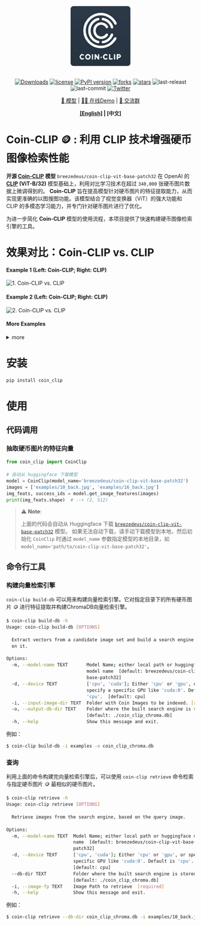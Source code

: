 <div align="center">
  <img src="./docs/images/coin-clip-logo.png" width="160px"/>
  <div>&nbsp;</div>

[![Downloads](https://static.pepy.tech/personalized-badge/coin_clip?period=total&units=international_system&left_color=grey&right_color=orange&left_text=Downloads)](https://pepy.tech/project/coin_clip)
[![license](https://img.shields.io/github/license/breezedeus/coin-clip)](./LICENSE)
[![PyPI version](https://badge.fury.io/py/coin_clip.svg)](https://badge.fury.io/py/coin_clip)
[![forks](https://img.shields.io/github/forks/breezedeus/coin-clip)](https://github.com/breezedeus/coin-clip)
[![stars](https://img.shields.io/github/stars/breezedeus/coin-clip)](https://github.com/breezedeus/coin-clip)
![last-releast](https://img.shields.io/github/release-date/breezedeus/coin-clip)
![last-commit](https://img.shields.io/github/last-commit/breezedeus/coin-clip)
[![Twitter](https://img.shields.io/twitter/url?url=https%3A%2F%2Ftwitter.com%2Fbreezedeus)](https://twitter.com/breezedeus)

[🧳 模型](https://huggingface.co/breezedeus/coin-clip-vit-base-patch32) |
[🛀🏻 在线Demo](https://huggingface.co/spaces/breezedeus/USA-Coin-Retrieval) |
[💬 交流群](https://www.breezedeus.com/join-group)

</div>

 <div align="center">
 <strong>

[[English]](./README.md) | [中文]

 </strong>
</div>

# Coin-CLIP 🪙 : 利用 CLIP 技术增强硬币图像检索性能

**开源 [Coin-CLIP](https://huggingface.co/breezedeus/coin-clip-vit-base-patch32) 模型** `breezedeus/coin-clip-vit-base-patch32` 
在 OpenAI 的 **[CLIP](https://huggingface.co/openai/clip-vit-base-patch32) (ViT-B/32)** 模型基础上，利用对比学习技术在超过 `340,000` 张硬币图片数据上微调得到的。
**Coin-CLIP** 旨在提高模型针对硬币图片的特征提取能力，从而实现更准确的以图搜图功能。该模型结合了视觉变换器（ViT）的强大功能和 CLIP 的多模态学习能力，并专门针对硬币图片进行了优化。

为进一步简化 **Coin-CLIP** 模型的使用流程，本项目提供了快速构建硬币图像检索引擎的工具。

# 效果对比：Coin-CLIP vs. CLIP

#### Example 1 (Left: Coin-CLIP; Right: CLIP)

![1. Coin-CLIP vs. CLIP](./docs/images/3-c.gif)

#### Example 2 (Left: Coin-CLIP; Right: CLIP)

![2. Coin-CLIP vs. CLIP](./docs/images/5-c.gif)

#### More Examples

<details>

<summary>more</summary>

Example 3 (Left: Coin-CLIP; Right: CLIP)
![3. Coin-CLIP vs. CLIP](./docs/images/1-c.gif)

Example 4 (Left: Coin-CLIP; Right: CLIP)
![4. Coin-CLIP vs. CLIP](./docs/images/4-c.gif)

Example 5 (Left: Coin-CLIP; Right: CLIP)
![5. Coin-CLIP vs. CLIP](./docs/images/2-c.gif)

Example 6 (Left: Coin-CLIP; Right: CLIP)
![6. Coin-CLIP vs. CLIP](./docs/images/6-c.gif)

</details>

# 安装

```bash
pip install coin_clip
```

# 使用
## 代码调用

### 抽取硬币图片的特征向量

```python
from coin_clip import CoinClip

# 自动从 huggingface 下载模型
model = CoinClip(model_name='breezedeus/coin-clip-vit-base-patch32')
images = ['examples/10_back.jpg', 'examples/16_back.jpg']
img_feats, success_ids = model.get_image_features(images)
print(img_feats.shape)  # --> (2, 512)
```

> ⚠️ **Note**:
> 
> 上面的代码会自动从 Huggingface 下载 [`breezedeus/coin-clip-vit-base-patch32`](https://huggingface.co/breezedeus/coin-clip-vit-base-patch32) 模型。
如果无法自动下载，请手动下载模型到本地，然后初始化 `CoinClip` 时通过 `model_name` 参数指定模型的本地目录，如 `model_name='path/to/coin-clip-vit-base-patch32'`。

## 命令行工具

### 构建向量检索引擎

`coin-clip build-db` 可以用来构建向量检索引擎。它对指定目录下的所有硬币图片 🪙 进行特征提取并构建ChromaDB向量检索引擎。

```bash
$ coin-clip build-db -h
Usage: coin-clip build-db [OPTIONS]

  Extract vectors from a candidate image set and build a search engine based
  on it.

Options:
  -m, --model-name TEXT       Model Name; either local path or huggingface
                              model name  [default: breezedeus/coin-clip-vit-
                              base-patch32]
  -d, --device TEXT           ['cpu', 'cuda']; Either 'cpu' or 'gpu', or
                              specify a specific GPU like 'cuda:0'. Default is
                              'cpu'.  [default: cpu]
  -i, --input-image-dir TEXT  Folder with Coin Images to be indexed. [required]
  -o, --output-db-dir TEXT    Folder where the built search engine is stored.
                              [default: ./coin_clip_chroma.db]
  -h, --help                  Show this message and exit.
```

例如：

```bash
$ coin-clip build-db -i examples -o coin_clip_chroma.db
```

### 查询

利用上面的命令构建完向量检索引擎后，可以使用 `coin-clip retrieve` 命令检索与指定硬币图片 🪙 最相似的硬币图片。

```bash
$ coin-clip retrieve -h
Usage: coin-clip retrieve [OPTIONS]

  Retrieve images from the search engine, based on the query image.

Options:
  -m, --model-name TEXT  Model Name; either local path or huggingface model
                         name  [default: breezedeus/coin-clip-vit-base-
                         patch32]
  -d, --device TEXT      ['cpu', 'cuda']; Either 'cpu' or 'gpu', or specify a
                         specific GPU like 'cuda:0'. Default is 'cpu'.
                         [default: cpu]
  --db-dir TEXT          Folder where the built search engine is stored.
                         [default: ./coin_clip_chroma.db]
  -i, --image-fp TEXT    Image Path to retrieve  [required]
  -h, --help             Show this message and exit.
```

例如：

```bash
$ coin-clip retrieve --db-dir coin_clip_chroma.db -i examples/10_back.jpg
```
